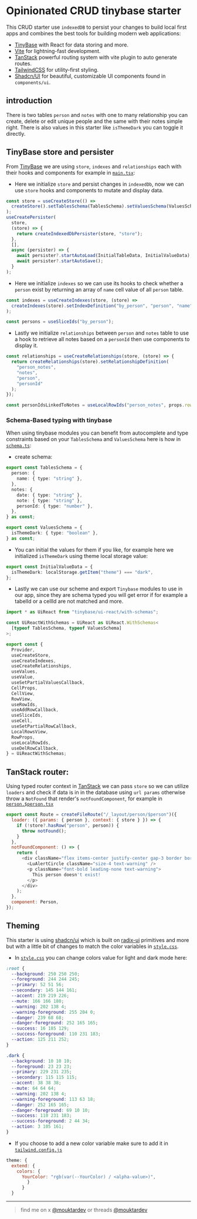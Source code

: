 # Opinionated CRUD tinybase starter

This CRUD starter use `indexedDB` to persist your changes to build local first apps and combines the best tools for building modern web applications:

- [TinyBase](https://tinybase.org/) with React for data storing and more.
- [Vite](https://vitejs.dev/) for lightning-fast development.
- [TanStack](https://tanstack.com/router/latest) powerful routing system with vite plugin to auto generate routes.
- [TailwindCSS](https://tailwindcss.com/) for utility-first styling.
- [Shadcn/UI](https://ui.shadcn.com/) for beautiful, customizable UI components found in `components/ui`.

## introduction

There is two tables `person` and `notes` with one to many relationship you can create, delete or edit unique people and the same with their notes simple right. There is also values in this starter like `isThemeDark` you can toggle it directly.

## TinyBase store and persister

From [TinyBase](https://tinybase.org/) we are using `store`, `indexes` and `relationships` each with their hooks and components for example in [`main.tsx`](https://github.com/mouktardev/tinybase-crud-starter/blob/master/src/main.tsx):

- Here we initialize `store` and persist changes in `indexedDb`, now we can use `store` hooks and components to mutate and display data.

```js
const store = useCreateStore(() =>
  createStore().setTablesSchema(TablesSchema).setValuesSchema(ValuesSchema)
);
useCreatePersister(
  store,
  (store) => {
    return createIndexedDbPersister(store, "store");
  },
  [],
  async (persister) => {
    await persister?.startAutoLoad(InitialTableData, InitialValueData);
    await persister?.startAutoSave();
  }
);
```

- Here we initialize `indexes` so we can use its hooks to check
  whether a `person` exist by returning an array of `name` cell value of all `person` table.

```js
const indexes = useCreateIndexes(store, (store) =>
  createIndexes(store).setIndexDefinition("by_person", "person", "name")
);
```

```js
const persons = useSliceIds("by_person");
```

- Lastly we initialize `relationships` between `person` and `notes` table to use a hook to retrieve all notes based on a `personId` then use components to display it.

```js
const relationships = useCreateRelationships(store, (store) => {
  return createRelationships(store).setRelationshipDefinition(
    "person_notes",
    "notes",
    "person",
    "personId"
  );
});
```

```js
const personIdsLinkedToNotes = useLocalRowIds("person_notes", props.rowId);
```

### Schema-Based typing with tinybase

When using tinybase modules you can benefit from autocomplete and type constraints based on your `TablesSchema` and `ValuesSchema` here is how in [`schema.ts`](https://github.com/mouktardev/tinybase-crud-starter/blob/master/src/schema.ts):

- create schema:

```ts
export const TablesSchema = {
  person: {
    name: { type: "string" },
  },
  notes: {
    date: { type: "string" },
    note: { type: "string" },
    personId: { type: "number" },
  },
} as const;

export const ValuesSchema = {
  isThemeDark: { type: "boolean" },
} as const;
```

- You can initial the values for them if you like, for example here we initialized `isThemeDark` using theme local storage value:

```ts
export const InitialValueData = {
  isThemeDark: localStorage.getItem("theme") === "dark",
};
```

- Lastly we can use our scheme and export `Tinybase` modules to use in our app, since they are schema typed you will get error if for example a tabelId or a cellId are not matched and more.

```ts
import * as UiReact from "tinybase/ui-react/with-schemas";

const UiReactWithSchemas = UiReact as UiReact.WithSchemas<
  [typeof TablesSchema, typeof ValuesSchema]
>;

export const {
  Provider,
  useCreateStore,
  useCreateIndexes,
  useCreateRelationships,
  useValues,
  useValue,
  useSetPartialValuesCallback,
  CellProps,
  CellView,
  RowView,
  useRowIds,
  useAddRowCallback,
  useSliceIds,
  useCell,
  useSetPartialRowCallback,
  LocalRowsView,
  RowProps,
  useLocalRowIds,
  useDelRowCallback,
} = UiReactWithSchemas;
```

## TanStack router:

Using typed router context in [TanStack](https://tanstack.com/router/latest) we can pass `store` so we can utilize `loaders` and check if data is in in the database using `url params` otherwise throw a `NotFound` that render's `notFoundComponent`, for example in [`person.$person.tsx`](https://github.com/mouktardev/tinybase-crud-starter/blob/master/src/routes/_layout/person.%24person.tsx)

```js
export const Route = createFileRoute("/_layout/person/$person")({
  loader: ({ params: { person }, context: { store } }) => {
    if (!store?.hasRow("person", person)) {
      throw notFound();
    }
  },
  notFoundComponent: () => {
    return (
      <div className="flex items-center justify-center gap-3 border border-warning bg-warningForeground p-2">
        <LuAlertCircle className="size-4 text-warning" />
        <p className="font-bold leading-none text-warning">
          This person doesn't exist!
        </p>
      </div>
    );
  },
  component: Person,
});
```

## Theming

This starter is using [shadcn/ui](https://ui.shadcn.com/) which is built on [radix-ui](https://www.radix-ui.com/primitives/docs/overview/introduction) primitives and more but with a little bit of changes to match the color variables in [`style.css`](https://github.com/mouktardev/tinybase-crud-starter/blob/master/src/styles.css).

- In [`style.css`](https://github.com/mouktardev/tinybase-crud-starter/blob/master/src/styles.css) you can change colors value for light and dark mode here:

```css
:root {
  --background: 250 250 250;
  --foreground: 244 244 245;
  --primary: 52 51 56;
  --secondary: 145 144 161;
  --accent: 219 219 226;
  --mute: 166 166 180;
  --warning: 202 138 4;
  --warning-foreground: 255 204 0;
  --danger: 239 68 68;
  --danger-foreground: 252 165 165;
  --success: 16 185 129;
  --success-foreground: 110 231 183;
  --action: 125 211 252;
}

.dark {
  --background: 10 10 10;
  --foreground: 23 23 23;
  --primary: 229 231 235;
  --secondary: 115 115 115;
  --accent: 38 38 38;
  --mute: 64 64 64;
  --warning: 202 138 4;
  --warning-foreground: 113 63 18;
  --danger: 252 165 165;
  --danger-foreground: 69 10 10;
  --success: 110 231 183;
  --success-foreground: 2 44 34;
  --action: 3 105 161;
}
```

- If you choose to add a new color variable make sure to add it in [`tailwind.config.js`](https://github.com/mouktardev/tinybase-crud-starter/blob/master/tailwind.config.js)

```js
theme: {
  extend: {
    colors: {
      YourColor: "rgb(var(--YourColor) / <alpha-value>)",
        }
      }
  }
```

---

> find me on x [@mouktardev](https://x.com/mouktardev) or threads [@mouktardev](https://www.threads.net/@mouktardev)
